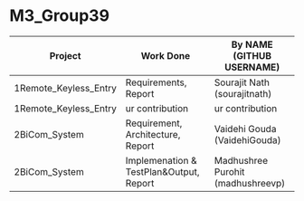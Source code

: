 # M3_Group39


| Project | Work Done | By NAME (GITHUB USERNAME) |
|---|---|---|
| 1Remote_Keyless_Entry  | Requirements, Report | Sourajit Nath (sourajitnath) |
| 1Remote_Keyless_Entry |  ur contribution |  ur contribution |
| 2BiCom_System  |  Requirement, Architecture, Report |  Vaidehi Gouda (VaidehiGouda) |
| 2BiCom_System  | Implemenation & TestPlan&Output, Report | Madhushree Purohit (madhushreevp) |
